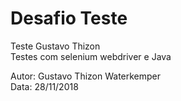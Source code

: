 # Desafio Teste
Teste Gustavo Thizon<br/>
Testes com selenium webdriver e Java

Autor: Gustavo Thizon Waterkemper<br/>
Data: 28/11/2018
